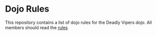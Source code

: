 Dojo Rules
==========

This repository contains a list of dojo rules for the Deadly Vipers dojo.
All members should read the [rules](https://github.com/deadlyvipers)
